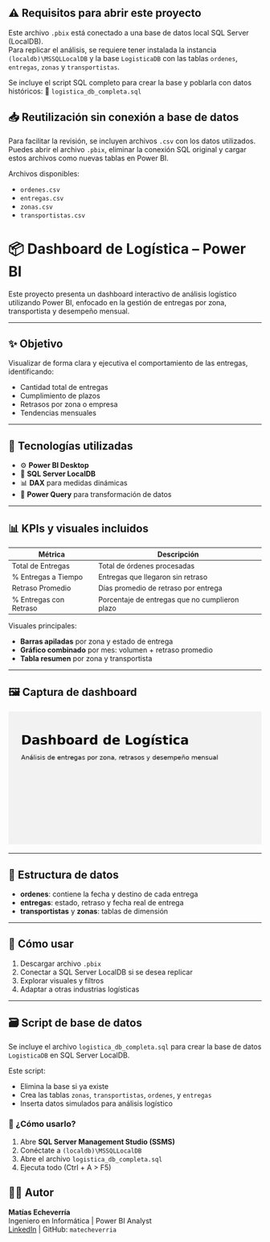 
## ⚠️ Requisitos para abrir este proyecto

Este archivo `.pbix` está conectado a una base de datos local SQL Server (LocalDB).  
Para replicar el análisis, se requiere tener instalada la instancia `(localdb)\MSSQLLocalDB` y la base `LogisticaDB` con las tablas `ordenes`, `entregas`, `zonas` y `transportistas`.

Se incluye el script SQL completo para crear la base y poblarla con datos históricos:
📄 `logistica_db_completa.sql`


## 📥 Reutilización sin conexión a base de datos

Para facilitar la revisión, se incluyen archivos `.csv` con los datos utilizados.  
Puedes abrir el archivo `.pbix`, eliminar la conexión SQL original y cargar estos archivos como nuevas tablas en Power BI.

Archivos disponibles:
- `ordenes.csv`
- `entregas.csv`
- `zonas.csv`
- `transportistas.csv`


# 📦 Dashboard de Logística – Power BI

Este proyecto presenta un dashboard interactivo de análisis logístico utilizando Power BI, enfocado en la gestión de entregas por zona, transportista y desempeño mensual.

---

## ✨ Objetivo

Visualizar de forma clara y ejecutiva el comportamiento de las entregas, identificando:
- Cantidad total de entregas
- Cumplimiento de plazos
- Retrasos por zona o empresa
- Tendencias mensuales

---

## 🔧 Tecnologías utilizadas

- ⚙️ **Power BI Desktop**
- 🧩 **SQL Server LocalDB**
- 📊 **DAX** para medidas dinámicas
- 🔁 **Power Query** para transformación de datos

---

## 📊 KPIs y visuales incluidos

| Métrica                      | Descripción                                      |
|-----------------------------|--------------------------------------------------|
| Total de Entregas           | Total de órdenes procesadas                     |
| % Entregas a Tiempo         | Entregas que llegaron sin retraso               |
| Retraso Promedio            | Días promedio de retraso por entrega            |
| % Entregas con Retraso      | Porcentaje de entregas que no cumplieron plazo  |

Visuales principales:
- **Barras apiladas** por zona y estado de entrega
- **Gráfico combinado** por mes: volumen + retraso promedio
- **Tabla resumen** por zona y transportista

---

## 🖼 Captura de dashboard

![Dashboard Logística](./miniatura_dashboard_logistica.png)

---

## 📂 Estructura de datos

- **ordenes**: contiene la fecha y destino de cada entrega
- **entregas**: estado, retraso y fecha real de entrega
- **transportistas** y **zonas**: tablas de dimensión

---

## 🚀 Cómo usar

1. Descargar archivo `.pbix`
2. Conectar a SQL Server LocalDB si se desea replicar
3. Explorar visuales y filtros
4. Adaptar a otras industrias logísticas

---

## 🗃 Script de base de datos

Se incluye el archivo `logistica_db_completa.sql` para crear la base de datos `LogisticaDB` en SQL Server LocalDB.

Este script:
- Elimina la base si ya existe
- Crea las tablas `zonas`, `transportistas`, `ordenes`, y `entregas`
- Inserta datos simulados para análisis logístico

### 🔁 ¿Cómo usarlo?

1. Abre **SQL Server Management Studio (SSMS)**
2. Conéctate a `(localdb)\MSSQLLocalDB`
3. Abre el archivo `logistica_db_completa.sql`
4. Ejecuta todo (Ctrl + A > F5)


## 👨‍💻 Autor

**Matías Echeverría**  
Ingeniero en Informática | Power BI Analyst  
[LinkedIn](https://www.linkedin.com/in/mat%C3%ADas-echeverr%C3%ADa-c/) | GitHub: `matecheverria`

